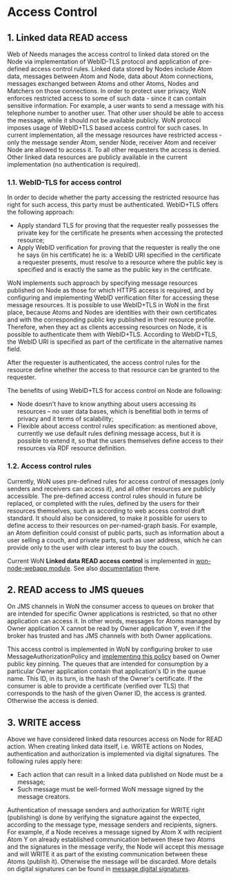 #	Access Control

## 1.	Linked data READ access

Web of Needs manages the access control to linked data stored on the Node via implementation of WebID-TLS protocol 
and application of pre-defined access control rules. Linked data stored by Nodes include Atom data, messages between 
Atom and Node, data about Atom connections, messages exchanged between Atoms and other Atoms, Nodes and Matchers on 
those connections. In order to protect user privacy, WoN enforces restricted access to some of such data - since it 
can contain sensitive information. For example, a user wants to send a message with his telephone number to another 
user. That other user should be able to access the message, while it should not be available publicly. WoN protocol 
imposes usage of WebID+TLS based access control for such cases. In current implementation, all the message 
resources have restricted access - only the message sender Atom, sender Node, receiver Atom and receiver Node are 
allowed to access it. To all other requesters the access is denied. Other linked data resources are publicly 
available in the current implementation (no authentication is required). 

### 1.1.	WebID-TLS for access control
In order to decide whether the party accessing the restricted resource has right for such access, this party must be 
authenticated. WebID+TLS offers the following approach:
*	Apply standard TLS for proving that the requester really possesses the private key for the certificate he presents 
when accessing the protected resource;
*	Apply WebID verification for proving that the requester is really the one he says (in his certificate) he is: a 
WebID URI specified in the certificate a requester presents, must resolve to a resource where the public key is 
specified and is exactly the same as the public key in the certificate.

WoN implements such approach by specifying message resources published on Node as those for which HTTPS access is 
required, and by configuring and implementing WebID verification filter for accessing these message resources. It is 
possible to use WebID+TLS in WoN in the first place, because Atoms and Nodes are identities with their own 
certificates and with the corresponding public key published in their resource profile. Therefore, when they act as 
clients accessing resources on Node, it is possible to authenticate them with WebID+TLS. According to WebID+TLS, the 
WebID URI is specified as part of the certificate in the alternative names field.


After the requester is authenticated, the access control rules for the resource define whether the access to that 
resource can be granted to the requester.


The benefits of using WebID+TLS for access control on Node are following:
*	Node doesn't have to know anything about users accessing its resources – no user data bases, which is benefitial 
both in terms of privacy and it terms of scalability;
*	Flexible about access control rules specification: as mentioned above, currently we use default rules defining 
message access, but it is possible to extend it, so that the users themselves define access to their resources via 
RDF resource definition.

### 1.2.	Access control rules
Currently, WoN uses pre-defined rules for access control of messages (only senders and receivers can access it), and 
all other resources are publicly accessible. The pre-defined access control rules should in future be replaced, or 
completed with the rules, defined by the users for their resources themselves, such as according to web access 
control draft standard. It should also be considered, to make
 it possible for users to define access to their resources on per-named-graph basis. For example, an Atom definition 
 could consist of public parts, such as information about a user selling a couch, and private parts, such as user 
 address, which he can provide only to the user with clear interest to buy the couch.

Current WoN **Linked data READ access control** is implemented in [won-node-webapp module](../../won-node-webapp). 
See also [documentation](../../won-node-webapp/doc/linked-data-access.md) there.

## 2.	READ access to JMS queues
On JMS channels in WoN the consumer access to queues on broker that are intended for specific Owner applications is 
restricted, so that no other application can access it. In other words, messages for Atoms managed by Owner 
application X cannot be read by Owner application Y, even if the broker has trusted and has JMS channels with both 
Owner applications.

This access control is implemented in WoN by configuring broker to use MessageAuthorizationPolicy
and [implementing this policy](../../won-cryptography/src/main/java/won/cryptography/service/MessageOwnerConsumptionPolicy.java) based on Owner 
public key pinning. The queues that are intended for consumption by a particular Owner application contain that 
application's ID in the queue name. This ID, in its turn, is the hash of the Owner's certificate. If the consumer is 
able to provide a certificate (verified over TLS) that corresponds to the hash of the given Owner ID, the access is 
granted. Otherwise the access is denied.

## 3.	WRITE access
Above we have considered linked data resources access on Node for READ action. When creating linked data itself, i.e.
 WRITE actions on Nodes, authentication and authorization is implemented via digital signatures. The following rules 
 apply here:
*	Each action that can result in a linked data published on Node must be a message;
*	Such message must be well-formed WoN message signed by the message creators.

Authentication of message senders and authorization for WRITE right (publishing) is done by verifying the signature 
against the expected, according to the message type, message senders and recipients, signers. For example, if a Node 
receives a message signed by Atom X with recipient Atom Y on already established communication between these two 
Atoms and the signatures in the message verify, the Node will accept this message and will WRITE it as part of the 
existing communication between these Atoms (publish it). Otherwise the message will be discarded. More details on 
digital signatures can be found in [message digital signatures](message-signatures.md).






